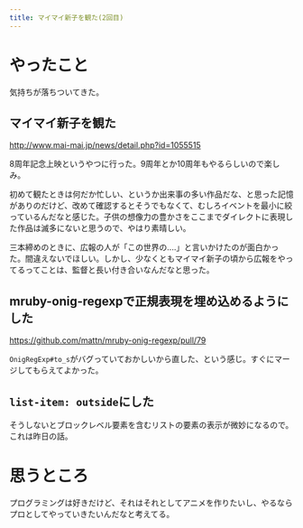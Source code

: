 ```yaml
---
title: マイマイ新子を観た(2回目)
---
```


# やったこと

気持ちが落ちついてきた。

## マイマイ新子を観た

http://www.mai-mai.jp/news/detail.php?id=1055515

8周年記念上映というやつに行った。9周年とか10周年もやるらしいので楽しみ。

初めて観たときは何だか忙しい、というか出来事の多い作品だな、と思った記憶がありのだけど、改めて確認するとそうでもなくて、むしろイベントを最小に絞っているんだなと感じた。子供の想像力の豊かさをここまでダイレクトに表現した作品は滅多にないと思うので、やはり素晴しい。

三本締めのときに、広報の人が「この世界の‥‥」と言いかけたのが面白かった。間違えないでほしい。しかし、少なくともマイマイ新子の頃から広報をやってるってことは、監督と長い付き合いなんだなと思った。

## mruby-onig-regexpで正規表現を埋め込めるようにした

https://github.com/mattn/mruby-onig-regexp/pull/79

`OnigRegExp#to_s`がバグっていておかしいから直した、という感じ。すぐにマージしてもらえてよかった。

## `list-item: outside`にした

そうしないとブロックレベル要素を含むリストの要素の表示が微妙になるので。これは昨日の話。

# 思うところ

プログラミングは好きだけど、それはそれとしてアニメを作りたいし、やるならプロとしてやっていきたいんだなと考えてる。

